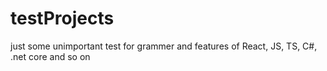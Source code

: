 # testProjects
just some unimportant test for grammer and features of React, JS, TS, C#, .net core and so on
